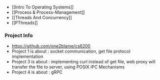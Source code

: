 - [[Intro To Operating Systems]]
- [[Process & Process-Management]]
- [[Threads And Concurrency]]
- [[PThreads]]

### Project Info
- https://github.com/one2blame/cs6200
 - Project 1 is about : socket communication, get file protocol implementation
 - Project 3 is about : implementing curl instead of get file, web proxy will transfer the file to server, using POSIX IPC Mechanisms
 - Project 4 is about : gRPC 